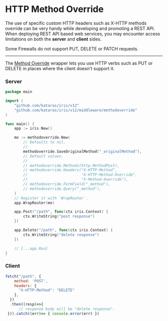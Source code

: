 # HTTP Method Override

The use of specific custom HTTP headers such as X-HTTP methods override can be very handy while developing and promoting a REST API. When deploying REST API based web services, you may encounter access limitations on both the **server** and **client** sides.

Some Firewalls do not support PUT, DELETE or PATCH requests.

-----------

The [Method Override](https://github.com/kataras/iris/tree/master/middleware/methodoverride) wrapper lets you use HTTP verbs such as PUT or DELETE in places where the client doesn't support it.

### Server

```go
package main

import (
    "github.com/kataras/iris/v12"
    "github.com/kataras/iris/v12/middleware/methodoverride"
)

func main() {
    app := iris.New() 

    mo := methodoverride.New( 
        // Defaults to nil. 
        // 
        methodoverride.SaveOriginalMethod("_originalMethod"), 
        // Default values. 
        // 
        // methodoverride.Methods(http.MethodPost), 
        // methodoverride.Headers("X-HTTP-Method",
        //                        "X-HTTP-Method-Override",
        //                        "X-Method-Override"), 
        // methodoverride.FormField("_method"), 
        // methodoverride.Query("_method"), 
    ) 
    // Register it with `WrapRouter`. 
    app.WrapRouter(mo)

    app.Post("/path", func(ctx iris.Context) {
        ctx.WriteString("post response")
    })

    app.Delete("/path", func(ctx iris.Context) {
        ctx.WriteString("delete response")
    })

    // [...app.Run]
}
```

### Client

```js
fetch("/path", {
    method: 'POST',
    headers: {
      "X-HTTP-Method": "DELETE"
    },
  })
  .then((resp)=>{
      // response body will be "delete response". 
 })).catch((err)=> { console.error(err) })
```
